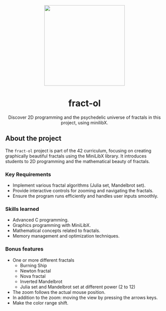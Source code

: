 <div align="center">
  <img width="256" src="https://github.com/user-attachments/assets/9b8d5926-668d-4696-8d00-91dad4b73a67">
  <h1>fract-ol</h1>
  <p>Discover 2D programming and the psychedelic universe of fractals in this project, using minilibX.</p>
</div>

## About the project
The `fract-ol` project is part of the 42 curriculum, focusing on creating graphically beautiful fractals using the MiniLibX library. It introduces students to 2D programming and the mathematical beauty of fractals.

### Key Requirements
- Implement various fractal algorithms (Julia set, Mandelbrot set).
- Provide interactive controls for zooming and navigating the fractals.
- Ensure the program runs efficiently and handles user inputs smoothly.

### Skills learned
- Advanced C programming.
- Graphics programming with MiniLibX.
- Mathematical concepts related to fractals.
- Memory management and optimization techniques.

### Bonus features
- One or more different fractals
  - Burning Ship
  - Newton fractal
  - Nova fractal
  - Inverted Mandelbrot
  - Julia set and Mandelbrot set at different power (2 to 12)
- The zoom follows the actual mouse position. 
- In addition to the zoom: moving the view by pressing the arrows keys. 
- Make the color range shift.
